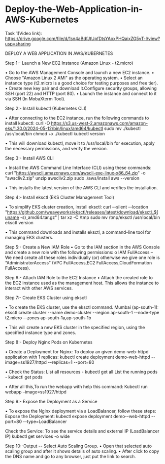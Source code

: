 # Deploy-the-Web-Application-in-AWS-Kubernetes

Task 1(Video link): https://drive.google.com/file/d/1sn4aBdfJtUpfDtsYAoxPHQaixZG5vT-l/view?usp=sharing 

DEPLOY A WEB APPLICATION IN AWS/KUBERNETES

Step 1:- Launch a New EC2 Instance (Amazon Linux - t2.micro)

•	Go to the AWS Management Console and launch a new EC2 instance.
•	Choose "Amazon Linux 2 AMI" as the operating system.
•	Select an instance type (t2.micro is a good choice for testing purposes and free tier).
•	Create new key pair and download it.Configure security groups, allowing SSH (port 22) and HTTP (port 80).
•	Launch the instance and connect to it via SSH (In MobaXterm Tool).
 

Step 2:- Install kubectl (Kubernetes CLI)

•	After connecting to the EC2 instance, run the following commands to install kubectl:
curl -O https://s3.us-west-2.amazonaws.com/amazon-eks/1.30.0/2024-05-12/bin/linux/amd64/kubectl
sudo mv ./kubectl /usr/local/bin
chmod +x ./kubectl
kubectl version

•	This will download kubectl, move it to /usr/local/bin for execution, apply the necessary permissions, and verify the version.
 

Step 3:- Install AWS CLI

•	Install the AWS Command Line Interface (CLI) using these commands:
curl "https://awscli.amazonaws.com/awscli-exe-linux-x86_64.zip" -o "awscliv2.zip"
unzip awscliv2.zip
sudo ./aws/install
aws --version

•	This installs the latest version of the AWS CLI and verifies the installation.
 

Step 4:- Install eksctl (EKS Cluster Management Tool)

•	To simplify EKS cluster creation, install eksctl:
curl --silent --location "https://github.com/weaveworks/eksctl/releases/latest/download/eksctl_$(uname -s)_amd64.tar.gz" | tar xz -C /tmp
sudo mv /tmp/eksctl /usr/local/bin
eksctl version

•	This command downloads and installs eksctl, a command-line tool for managing EKS clusters.
 

Step 5:- Create a New IAM Role
•	Go to the IAM section in the AWS Console and create a new role with the following permissions:
o	IAM FullAccess – We need create all these roles individually (or) otherwise we give one role is “AdministratorAccess” (VPC FullAccess,EC2 FullAccess,CloudFormation FullAccess).
 

Step 6:- Attach IAM Role to the EC2 Instance
•	Attach the created role to the EC2 instance used as the management host. This allows the instance to interact with other AWS services.
 


 

Step 7:- Create EKS Cluster using eksctl

•	To create the EKS cluster, use the eksctl command. 
Mumbai (ap-south-1):
eksctl create cluster --name demo-cluster --region ap-south-1 --node-type t2.micro --zones ap-south-1a,ap-south-1b

•	This will create a new EKS cluster in the specified region, using the specified instance type and zones.
 

 

Step 8:- Deploy Nginx Pods on Kubernetes

•	Create a Deployment for Nginx: To deploy an given demo-web-httpd application with 1 replicas:
kubectl create deployment demo-web-httpd  --image=ss1927/httpd          --replicas=1   --port=80

•	Check the Status:
List all resources - kubectl get all
List the running pods - kubectl get pods

•	After all this,To run the webapp with help this command:
Kubectl run webapp –image=ss1927/httpd
 

Step 9:- Expose the Deployment as a Service

•	To expose the Nginx deployment via a LoadBalancer, follow these steps:
Expose the Deployment: kubectl expose deployment demo--web-httpd    --port=80 --type=LoadBalancer

Check the Service: To see the service details and external IP (LoadBalancer IP)
kubectl get services -o wide

 
 

 

Step 10:-Output -- Select Auto Scaling Group.
•	Open that selected auto scaling group and after it shows details of auto scaling.
•	After click to copy the DNS name and go to any browser, just put the link to search.
 

 

 


